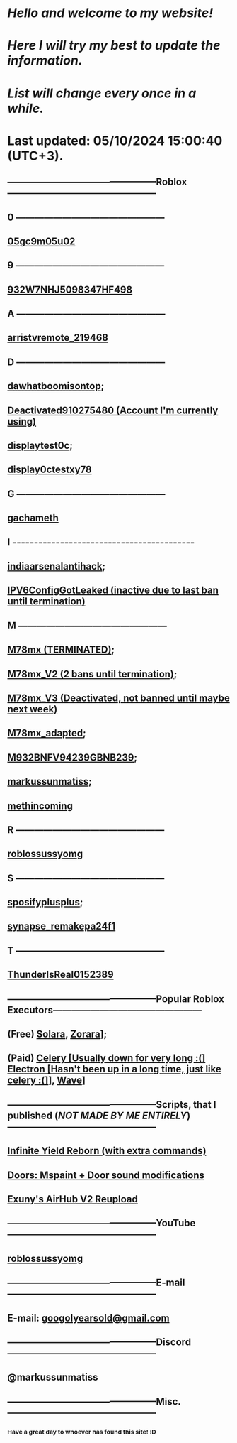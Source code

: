 # **_Hello and welcome to my website!_**

# **_Here I will try my best to update the information._**

# **_List will change every once in a while._**

# **Last updated: 05/10/2024 15:00:40 (UTC+3).**

## ————————————————Roblox————————————————

## 0 ————————————————

## [05gc9m05u02](https://www.roblox.com/users/12566170/profile)

## 9 ————————————————

## [932W7NHJ5098347HF498](https://www.roblox.com/users/5855925127/profile)

## A ————————————————

## [arristvremote_219468](https://www.roblox.com/users/7070947401/profile)

## D ————————————————

## [dawhatboomisontop](https://www.roblox.com/users/6162137615/profile);

## [Deactivated910275480 (Account I'm currently using)](https://www.roblox.com/users/7417117260/profile)

## [displaytest0c](https://www.roblox.com/users/5134788949/profile);

## [display0ctestxy78](https://www.roblox.com/users/5157908370/profile)

## G ————————————————

## [gachameth](https://www.roblox.com/users/5351699139/profile)

## I ------------------------------------------

## [indiaarsenalantihack](https://www.roblox.com/users/7398162652/profile);

## [IPV6ConfigGotLeaked (inactive due to last ban until termination)](https://www.roblox.com/users/5868122895/profile)

## M ————————————————

## [M78mx (TERMINATED)](https://www.roblox.com/users/3588899096/profile);

## [M78mx_V2 (2 bans until termination)](https://www.roblox.com/users/4669334394/profile);

## [M78mx_V3 (Deactivated, not banned until maybe next week)](https://www.roblox.com/users/7331226208/profile)

## [M78mx_adapted](https://www.roblox.com/users/5748906852/profile);

## [M932BNFV94239GBNB239](https://www.roblox.com/users/6008727051/profile);

## [markussunmatiss](https://www.roblox.com/users/323251463/profile);

## [methincoming](https://www.roblox.com/users/5276991569/profile)

## R ————————————————

## [roblossussyomg](https://www.roblox.com/users/3361892199/profile)

## S ————————————————

## [sposifyplusplus](https://www.roblox.com/users/7010289550/profile);

## [synapse_remakepa24f1](https://www.roblox.com/users/7386912987/profile)

## T ————————————————

## [ThunderIsReal0152389](https://www.roblox.com/users/7130664484/profile)

## ————————————————Popular Roblox Executors————————————————

## (Free) [Solara](https://getsolara.dev), [Zorara](https://discord.gg/getzorara)];

## (Paid) [Celery [Usually down for very long :(]](https://celery.zip) [Electron [Hasn't been up in a long time, just like celery :(]](https://nocap.land/)], [Wave](https://getwave.gg)]

## ————————————————Scripts, that I published (*NOT MADE BY ME ENTIRELY*)————————————————

## [Infinite Yield Reborn (with extra commands)](https://753eml.github.io/iyrm/)

## [Doors: Mspaint + Door sound modifications](https://753eml.github.io/doors)

## [Exuny's AirHub V2 Reupload](https://753eml.github.io/aimbot/)

## ————————————————YouTube————————————————

## [roblossussyomg](https://www.youtube.com/@roblossussyomg)

## ————————————————E-mail————————————————

## E-mail: googolyearsold@gmail.com

## ————————————————Discord————————————————

## @markussunmatiss

## ————————————————Misc.————————————————

### <sub>Have a great day to whoever has found this site! :D</sub>
